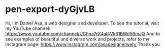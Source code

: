 # pen-export-dyGjvLB
Hi, I'm Daniel Asa, a web designer and developer. To see the tutorial, visit my YouTube channel: https://www.youtube.com/channel/UChna7rX4al4Vk61BWd56mJQ And to see examples of beautiful and diverse work and projects, refer to my Instagram page: https://www.instagram.com/asadesignerweb/ Thank you

